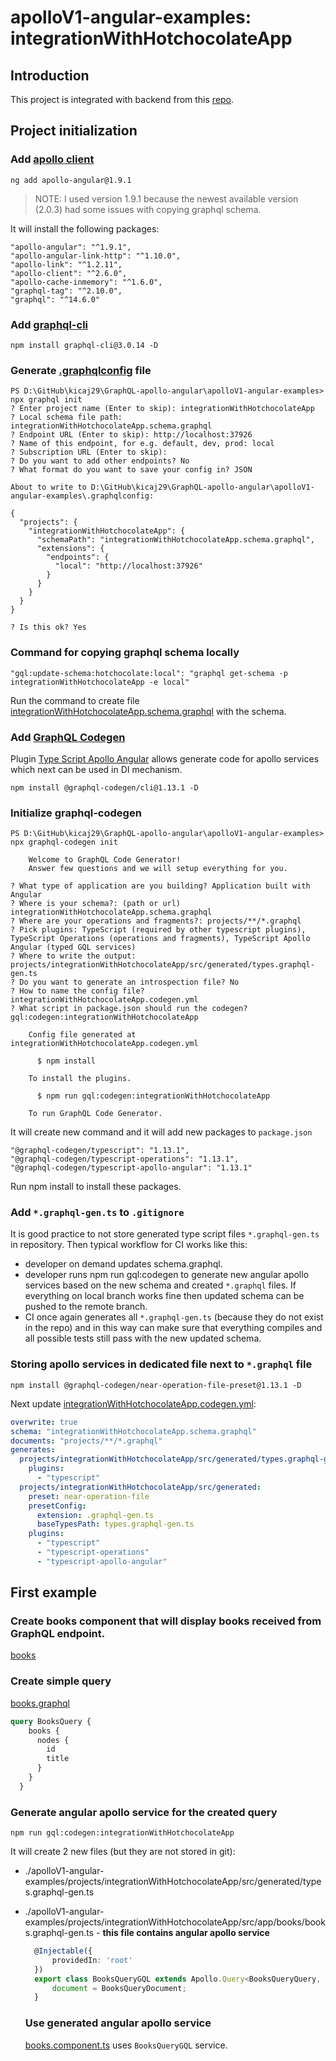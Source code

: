 # apolloV1-angular-examples: integrationWithHotchocolateApp

## Introduction
This project is integrated with backend from this [repo](https://github.com/kicaj29/GraphQL-hotchocolate).

## Project initialization

### Add [apollo client](https://www.apollographql.com/docs/angular/basics/setup/)
```
ng add apollo-angular@1.9.1
```

>NOTE: I used version 1.9.1 because the newest available version (2.0.3) had some issues with copying graphql schema.

It will install the following packages:
```
"apollo-angular": "^1.9.1",
"apollo-angular-link-http": "^1.10.0",
"apollo-link": "^1.2.11",
"apollo-client": "^2.6.0",
"apollo-cache-inmemory": "^1.6.0",
"graphql-tag": "^2.10.0",
"graphql": "^14.6.0"
```

### Add [graphql-cli](https://github.com/Urigo/graphql-cli/tree/v3.0.14)
```
npm install graphql-cli@3.0.14 -D
```

### Generate [.graphqlconfig](./.graphqlconfig) file
```
PS D:\GitHub\kicaj29\GraphQL-apollo-angular\apolloV1-angular-examples> npx graphql init
? Enter project name (Enter to skip): integrationWithHotchocolateApp
? Local schema file path: integrationWithHotchocolateApp.schema.graphql
? Endpoint URL (Enter to skip): http://localhost:37926
? Name of this endpoint, for e.g. default, dev, prod: local
? Subscription URL (Enter to skip):
? Do you want to add other endpoints? No
? What format do you want to save your config in? JSON

About to write to D:\GitHub\kicaj29\GraphQL-apollo-angular\apolloV1-angular-examples\.graphqlconfig:

{
  "projects": {
    "integrationWithHotchocolateApp": {
      "schemaPath": "integrationWithHotchocolateApp.schema.graphql",
      "extensions": {
        "endpoints": {
          "local": "http://localhost:37926"
        }
      }
    }
  }
}

? Is this ok? Yes
```

### Command for copying graphql schema locally
```
"gql:update-schema:hotchocolate:local": "graphql get-schema -p integrationWithHotchocolateApp -e local"
```
Run the command to create file [integrationWithHotchocolateApp.schema.graphql](./apolloV1-angular-examples/integrationWithHotchocolateApp.schema.graphql) with the schema.


### Add [GraphQL Codegen](https://graphql-code-generator.com/)
Plugin [Type Script Apollo Angular](https://graphql-code-generator.com/docs/plugins/typescript-apollo-angular) allows generate code for apollo services which next can be used in DI mechanism.
```
npm install @graphql-codegen/cli@1.13.1 -D
```

### Initialize graphql-codegen
```
PS D:\GitHub\kicaj29\GraphQL-apollo-angular\apolloV1-angular-examples> npx graphql-codegen init

    Welcome to GraphQL Code Generator!
    Answer few questions and we will setup everything for you.

? What type of application are you building? Application built with Angular
? Where is your schema?: (path or url) integrationWithHotchocolateApp.schema.graphql
? Where are your operations and fragments?: projects/**/*.graphql
? Pick plugins: TypeScript (required by other typescript plugins), TypeScript Operations (operations and fragments), TypeScript Apollo Angular (typed GQL services)
? Where to write the output: projects/integrationWithHotchocolateApp/src/generated/types.graphql-gen.ts
? Do you want to generate an introspection file? No
? How to name the config file? integrationWithHotchocolateApp.codegen.yml
? What script in package.json should run the codegen? gql:codegen:integrationWithHotchocolateApp

    Config file generated at integrationWithHotchocolateApp.codegen.yml

      $ npm install

    To install the plugins.

      $ npm run gql:codegen:integrationWithHotchocolateApp

    To run GraphQL Code Generator.
```

It will create new command and it will add new packages to ```package.json```
```
"@graphql-codegen/typescript": "1.13.1",
"@graphql-codegen/typescript-operations": "1.13.1",
"@graphql-codegen/typescript-apollo-angular": "1.13.1"
```
Run npm install to install these packages.

### Add ```*.graphql-gen.ts``` to ```.gitignore```

It is good practice to not store generated type script files ```*.graphql-gen.ts``` in repository. Then typical workflow for CI works like this:

* developer on demand updates schema.graphql.
* developer runs npm run gql:codegen to generate new angular apollo services based on the new schema and created ```*.graphql``` files. If everything on local branch works fine then updated schema can be pushed to the remote branch.
* CI once again generates all ```*.graphql-gen.ts``` (because they do not exist in the repo) and in this way can make sure that everything compiles and all possible tests still pass with the new updated schema.

### Storing apollo services in dedicated file next to ```*.graphql``` file
```
npm install @graphql-codegen/near-operation-file-preset@1.13.1 -D
```

Next update [integrationWithHotchocolateApp.codegen.yml](./apolloV1-angular-examples/integrationWithHotchocolateApp.codegen.yml):

```yml
overwrite: true
schema: "integrationWithHotchocolateApp.schema.graphql"
documents: "projects/**/*.graphql"
generates:
  projects/integrationWithHotchocolateApp/src/generated/types.graphql-gen.ts:
    plugins:
      - "typescript"
  projects/integrationWithHotchocolateApp/src/generated:
    preset: near-operation-file
    presetConfig:
      extension: .graphql-gen.ts
      baseTypesPath: types.graphql-gen.ts
    plugins:
      - "typescript"
      - "typescript-operations"
      - "typescript-apollo-angular"
```

## First example

### Create books component that will display books received from GraphQL endpoint.

[books](./apolloV1-angular-examples/projects/integrationWithHotchocolateApp/src/app/books/books.component.ts)

### Create simple query

[books.graphql](./apolloV1-angular-examples/projects/integrationWithHotchocolateApp/src/app/books/books.graphql)

```graphql
query BooksQuery {
    books {
      nodes {
        id
        title
      }
    }
  }
```

### Generate angular apollo service for the created query
```
npm run gql:codegen:integrationWithHotchocolateApp
```

It will create 2 new files (but they are not stored in git):
* ./apolloV1-angular-examples/projects/integrationWithHotchocolateApp/src/generated/types.graphql-gen.ts
* ./apolloV1-angular-examples/projects/integrationWithHotchocolateApp/src/app/books/books.graphql-gen.ts - **this file contains angular apollo service**
  ```ts
    @Injectable({
        providedIn: 'root'
    })
    export class BooksQueryGQL extends Apollo.Query<BooksQueryQuery, BooksQueryQueryVariables> {
        document = BooksQueryDocument;    
    }
  ```

  ### Use generated angular apollo service

  [books.component.ts](./apolloV1-angular-examples/projects/integrationWithHotchocolateApp/src/app/books/books.component.ts) uses ```BooksQueryGQL``` service.